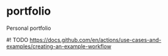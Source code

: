 # portfolio
Personal portfolio

#! TODO
https://docs.github.com/en/actions/use-cases-and-examples/creating-an-example-workflow